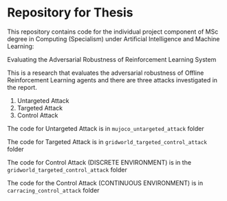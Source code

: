 # Repository for Thesis
This repository contains code for the individual project component of MSc degree in Computing (Specialism) under Artificial Intelligence and Machine Learning: 

Evaluating the Adversarial Robustness of Reinforcement Learning System

This is a research that evaluates the adversarial robustness of Offline Reinforcement Learning agents and there are three attacks investigated in the report.

1. Untargeted Attack
2. Targeted Attack
3. Control Attack

The code for Untargeted Attack is in `mujoco_untargeted_attack` folder

The code for Targeted Attack is in `gridworld_targeted_control_attack` folder

The code for Control Attack (DISCRETE ENVIRONMENT) is in the `gridworld_targeted_control_attack` folder

The code for the Control Attack (CONTINUOUS ENVIRONMENT) is in `carracing_control_attack` folder